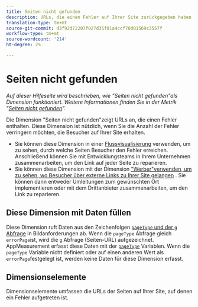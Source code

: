 ```yaml
---
title: Seiten nicht gefunden
description: URLs, die einen Fehler auf Ihrer Site zurückgegeben haben.
translation-type: tm+mt
source-git-commit: d3f92d72207f027d35f81a4ccf70d01569c3557f
workflow-type: tm+mt
source-wordcount: '214'
ht-degree: 2%

---
```



# Seiten nicht gefunden

*Auf dieser Hilfeseite wird beschrieben, wie &quot;Seiten nicht gefunden&quot;als Dimension funktioniert. Weitere Informationen finden Sie in der Metrik &quot;[Seiten nicht gefunden](../metrics/pages-not-found.md)&quot;.*

Die Dimension &quot;Seiten nicht gefunden&quot;zeigt URLs an, die einen Fehler enthalten. Diese Dimension ist nützlich, wenn Sie die Anzahl der Fehler verringern möchten, die Besucher auf Ihrer Site erhalten.

* Sie können diese Dimension in einer [Flussvisualisierung](/help/analyze/analysis-workspace/visualizations/c-flow/flow.md) verwenden, um zu sehen, durch welche Seiten Besucher den Fehler erreichen. Anschließend können Sie mit Entwicklungsteams in Ihrem Unternehmen zusammenarbeiten, um den Link auf jeder Seite zu reparieren.
* Sie können diese Dimension mit der Dimension [&quot;Werber&quot;verwenden, um zu sehen, wo Besucher über externe Links zu Ihrer Site gelangen](referrer.md) . Sie können dann entweder Umleitungen zum gewünschten Ort implementieren oder mit dem Drittanbieter zusammenarbeiten, um den Link zu reparieren.

## Diese Dimension mit Daten füllen

Diese Dimension ruft Daten aus den Zeichenfolgen [`pageType` und der `g` Abfrage](/help/implement/validate/query-parameters.md) in Bildanforderungen ab. Wenn die `pageType` Abfrage gleich `errorPage`ist, wird die `g` Abfrage (Seiten-URL) aufgezeichnet. AppMeasurement erfasst diese Daten mit der [`pageType`](/help/implement/vars/page-vars/pagetype.md) Variablen. Wenn die `pageType` Variable nicht definiert oder auf einen anderen Wert als `errorPage`festgelegt ist, werden keine Daten für diese Dimension erfasst.

## Dimensionselemente

Dimensionselemente umfassen die URLs der Seiten auf Ihrer Site, auf denen ein Fehler aufgetreten ist.
